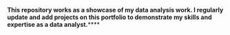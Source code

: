 **This repository works as a showcase of my data analysis work. I regularly update and add projects on this portfolio to demonstrate my skills and expertise as a data analyst.******
